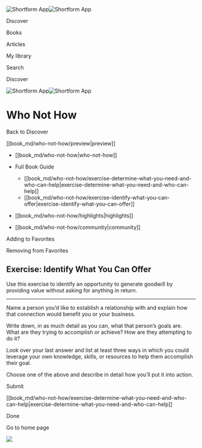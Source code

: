 ![Shortform App](/img/logo.36a2399e.svg)![Shortform App](/img/logo-dark.70c1b072.svg)

Discover

Books

Articles

My library

Search

Discover

![Shortform App](/img/logo.36a2399e.svg)![Shortform App](/img/logo-dark.70c1b072.svg)

# Who Not How

Back to Discover

[[book_md/who-not-how/preview|preview]]

  * [[book_md/who-not-how|who-not-how]]
  * Full Book Guide

    * [[book_md/who-not-how/exercise-determine-what-you-need-and-who-can-help|exercise-determine-what-you-need-and-who-can-help]]
    * [[book_md/who-not-how/exercise-identify-what-you-can-offer|exercise-identify-what-you-can-offer]]
  * [[book_md/who-not-how/highlights|highlights]]
  * [[book_md/who-not-how/community|community]]



Adding to Favorites 

Removing from Favorites 

## Exercise: Identify What You Can Offer

Use this exercise to identify an opportunity to generate goodwill by providing value without asking for anything in return.

* * *

Name a person you’d like to establish a relationship with and explain how that connection would benefit you or your business.

Write down, in as much detail as you can, what that person’s goals are. What are they trying to accomplish or achieve? How are they attempting to do it?

Look over your last answer and list at least three ways in which you could leverage your own knowledge, skills, or resources to help them accomplish their goal.

Choose one of the above and describe in detail how you’ll put it into action.

Submit 

[[book_md/who-not-how/exercise-determine-what-you-need-and-who-can-help|exercise-determine-what-you-need-and-who-can-help]]

Done

Go to home page 

![](https://bat.bing.com/action/0?ti=56018282&Ver=2&mid=fdceae69-80f3-4781-b784-af054ecea3c1&sid=72e6e650642c11eeb2dd2161d176fe8d&vid=72e70890642c11eeb72d79fe7b6df2c6&vids=0&msclkid=N&pi=0&lg=en-US&sw=800&sh=600&sc=24&nwd=1&tl=Shortform%20%7C%20Book&p=https%3A%2F%2Fwww.shortform.com%2Fapp%2Fbook%2Fwho-not-how%2Fexercise-identify-what-you-can-offer&r=&lt=1108&evt=pageLoad&sv=1&rn=51669)
